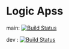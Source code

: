 # Logic Apss





main: [![Build Status](https://dev.azure.com/chekencha/DataAnalytics/_apis/build/status/arjun-hareendran.logicapps?branchName=main)](https://dev.azure.com/chekencha/DataAnalytics/_build/latest?definitionId=4&branchName=main)

dev : [![Build Status](https://dev.azure.com/chekencha/DataAnalytics/_apis/build/status/arjun-hareendran.logicapps?branchName=main)](https://dev.azure.com/chekencha/DataAnalytics/_build/latest?definitionId=4&branchName=dev)
